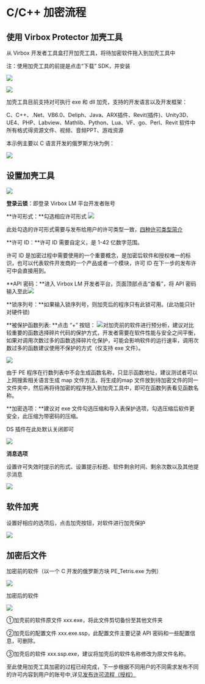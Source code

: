 # C/C++ 加密流程

## 使用 Virbox Protector 加壳工具

从 Virbox 开发者工具盒打开加壳工具，将待加密软件拖入到加壳工具中

注：使用加壳工具的前提是点击“下载” SDK，并安装

![](/assets/import100.png)

![](/assets/import102.png)

加壳工具目前支持对可执行 exe 和 dll 加壳，支持的开发语言以及开发框架：

C、C++、.Net、VB6.0、Deliph、Java、ARX插件、Revit\(插件\)、Unity3D、UE4、PHP、Labview、Mathlib、Python、Lua、VF、go、Perl、Revit 软件中所有格式得资源文件、视频、音频PPT、游戏资源

本示例主要以 C 语言开发的俄罗斯方块为例：

![](/assets/import121.png)

## 设置加壳工具

![](/assets/import101.png)

**登录云锁**：即登录 Virbox LM 平台开发者账号

**许可形式：**勾选相应许可形式       ![](/assets/import106.png)

此处勾选的许可形式需要与发布给用户的许可类型一致，[四种许可类型简介](/Virbox/si-zhong-xu-ke-jian-jie.md)

**许可 ID：**许可 ID 需要自定义，是 1-42 亿数字范围。

许可 ID 是加密过程中需要使用的一个重要概念，是加密后软件和授权唯一的标识，也可以代表软件开发商的一个产品或者一个模块，许可 ID 在下一步的发布许可中会直接用到。

**API 密码：**进入 Virbox LM 开发者平台，页面顶部点击“查看”，将 API 密码输入至此![](/assets/import107.png)

**锁序列号：**如果输入锁序列号，则加壳后的程序只有此锁可用。\(此功能只针对硬件锁\)

**被保护函数列表: **点击 “+” 按钮：  ![](/assets/import110.png)对加壳前的软件进行预分析，建议对比较重要的函数选择碎片代码的保护方式，开发者需要在软件性能与安全之间平衡，如果对调用次数过多的函数选择碎片化保护，可能会影响软件的运行速率，调用次数过多的函数建议使用不保护的方式（仅支持 exe 文件）。

![](/assets/import112.png)

由于 PE 程序在行数列表中不会生成函数名称，只显示函数地址，建议测试者可以上网搜索相关语言生成 map 文件方法，将生成的map 文件放到待加密文件的同一文件夹中，然后再将待加密的程序拖入到加壳工具中，即可在函数列表看见函数名称。

**加密选项：**建议对 exe 文件勾选压缩和导入表保护选项，勾选压缩后软件更安全，此压缩为带密码的压缩。

DS 插件在此处默认关闭即可

![](/assets/import115.png)

**消息选项**

设置许可失效时提示的形式、设置提示标题、软件剩余时间、剩余次数以及其他提示消息

![](/assets/import113.png)

## **软件加壳**

设置好相应的选项后，点击加壳按钮，对软件进行加壳保护

![](/assets/import116.png)

## 加密后文件

加密前的软件（以一个 C 开发的俄罗斯方块 PE\_Tetris.exe 为例）

![](/assets/import119.png)

加密后的软件

![](/assets/import120.png)

①加壳前的软件原文件 xxx.exe，将此文件剪切备份至其他文件夹

②加壳后的配置文件 xxx.exe.ssp，此配置文件主要记录 API 密码和一些配置信息，可删除。

③加壳后的软件 xxx.ssp.exe，建议将加壳后的软件名称修改为原文件名称。

至此使用加壳工具加密的过程已经完成，下一步根据不同用户的不同需求发布不同的许可内容到用户的账号中,详见[发布许可流程（授权）](/xu-ke-liu-cheng.md)

